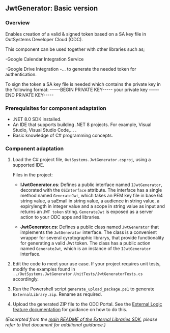 JwtGenerator: Basic version
---------------------------

### Overview

Enables creation of a valid & signed token based on a SA key file in OutSystems Developer Cloud (ODC).

This component can be used together with other libraries such as;

-Google Calendar Integration Service

-Google Drive Integration
-...
to generate the needed token for authentication.



To sign the token a SA key file is needed which contains the private key in the following format:
-----BEGIN PRIVATE KEY-----
your private key
-----END PRIVATE KEY-----



### Prerequisites for component adaptation

*   .NET 8.0 SDK installed.
*   An IDE that supports building .NET 8 projects. For example, Visual Studio, Visual Studio Code,... .
*   Basic knowledge of C# programming concepts.

### Component adaptation

1.  Load the C# project file, `OutSystems.JwtGenerator.csproj`, using a supported IDE.
    
    Files in the project:
    
    *   **IJwtGenerator.cs**: Defines a public interface named `IJwtGenerator`, decorated with the `OSInterface` attribute. The interface has a single method named `GenerateJwt`, which takes an PEM key file in base 64 string value, a saEmail in string value, a audience in string value, a expirylength in integer value and a scope in string value as input and returns an `JWT token` string. `GenerateJwt` is exposed as a server action to your ODC apps and libraries.
        
    *   **JwtGenerator.cs**: Defines a public class named `JwtGenerator` that implements the `JwtGenerator` interface. The class is a convenient wrapper for several cyrptographic librarys, that provide functionality for generating a valid Jwt token. The class has a public action named `GenerateJwt`, which is an instance of the `IJwtGenerator` interface.
        
2.  Edit the code to meet your use case. If your project requires unit tests, modify the examples found in `../OutSystems.JwtGenerator.UnitTests/JwtGeneratorTests.cs` accordingly.
    
3.  Run the Powershell script `generate_upload_package.ps1` to generate `ExternalLibrary.zip`. Rename as required.
    
4.  Upload the generated ZIP file to the ODC Portal. See the [External Logic feature documentation](https://www.outsystems.com/goto/external-logic-upload) for guidance on how to do this.
    

_(Excerpted from the [main README of the External Libraries SDK](https://www.outsystems.com/goto/external-logic-readme), please refer to that document for additional guidance.)_
